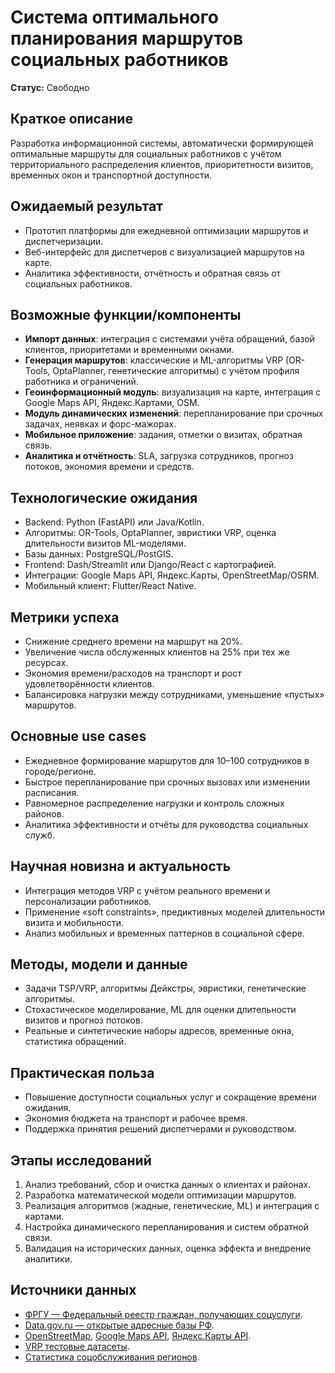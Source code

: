 # Система оптимального планирования маршрутов социальных работников

**Статус:** Свободно

## Краткое описание

Разработка информационной системы, автоматически формирующей оптимальные маршруты для социальных работников с учётом территориального распределения клиентов, приоритетности визитов, временных окон и транспортной доступности.

## Ожидаемый результат

- Прототип платформы для ежедневной оптимизации маршрутов и диспетчеризации.
- Веб-интерфейс для диспетчеров с визуализацией маршрутов на карте.
- Аналитика эффективности, отчётность и обратная связь от социальных работников.

## Возможные функции/компоненты

- **Импорт данных**: интеграция с системами учёта обращений, базой клиентов, приоритетами и временными окнами.
- **Генерация маршрутов**: классические и ML-алгоритмы VRP (OR-Tools, OptaPlanner, генетические алгоритмы) с учётом профиля работника и ограничений.
- **Геоинформационный модуль**: визуализация на карте, интеграция с Google Maps API, Яндекс.Картами, OSM.
- **Модуль динамических изменений**: перепланирование при срочных задачах, неявках и форс-мажорах.
- **Мобильное приложение**: задания, отметки о визитах, обратная связь.
- **Аналитика и отчётность**: SLA, загрузка сотрудников, прогноз потоков, экономия времени и средств.

## Технологические ожидания

- Backend: Python (FastAPI) или Java/Kotlin.
- Алгоритмы: OR-Tools, OptaPlanner, эвристики VRP, оценка длительности визитов ML-моделями.
- Базы данных: PostgreSQL/PostGIS.
- Frontend: Dash/Streamlit или Django/React с картографией.
- Интеграции: Google Maps API, Яндекс.Карты, OpenStreetMap/OSRM.
- Мобильный клиент: Flutter/React Native.

## Метрики успеха

- Снижение среднего времени на маршрут на 20%.
- Увеличение числа обслуженных клиентов на 25% при тех же ресурсах.
- Экономия времени/расходов на транспорт и рост удовлетворённости клиентов.
- Балансировка нагрузки между сотрудниками, уменьшение «пустых» маршрутов.

## Основные use cases

- Ежедневное формирование маршрутов для 10–100 сотрудников в городе/регионе.
- Быстрое перепланирование при срочных вызовах или изменении расписания.
- Равномерное распределение нагрузки и контроль сложных районов.
- Аналитика эффективности и отчёты для руководства социальных служб.

## Научная новизна и актуальность

- Интеграция методов VRP с учётом реального времени и персонализации работников.
- Применение «soft constraints», предиктивных моделей длительности визита и мобильности.
- Анализ мобильных и временных паттернов в социальной сфере.

## Методы, модели и данные

- Задачи TSP/VRP, алгоритмы Дейкстры, эвристики, генетические алгоритмы.
- Стохастическое моделирование, ML для оценки длительности визитов и прогноз потоков.
- Реальные и синтетические наборы адресов, временные окна, статистика обращений.

## Практическая польза

- Повышение доступности социальных услуг и сокращение времени ожидания.
- Экономия бюджета на транспорт и рабочее время.
- Поддержка принятия решений диспетчерами и руководством.

## Этапы исследований

1. Анализ требований, сбор и очистка данных о клиентах и районах.
2. Разработка математической модели оптимизации маршрутов.
3. Реализация алгоритмов (жадные, генетические, ML) и интеграция с картами.
4. Настройка динамического перепланирования и систем обратной связи.
5. Валидация на исторических данных, оценка эффекта и внедрение аналитики.

## Источники данных

- [ФРГУ — Федеральный реестр граждан, получающих соцуслуги](https://rgmu.gosuslugi.ru/).
- [Data.gov.ru — открытые адресные базы РФ](https://data.gov.ru/opendata/7709354556-address).
- [OpenStreetMap](https://www.openstreetmap.org/), [Google Maps API](https://developers.google.com/maps/documentation?hl=ru), [Яндекс.Карты API](https://yandex.ru/dev/maps/).
- [VRP тестовые датасеты](https://web.vu.lt/mif/a.brazinskas/vrp/).
- [Статистика соцобслуживания регионов](https://www.gks.ru/compendium/document/13282).
